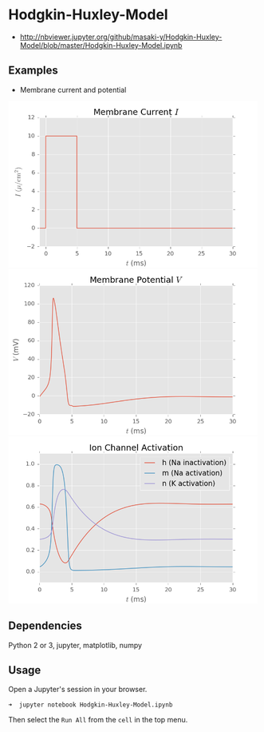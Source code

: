 # Hodgkin-Huxley-Model

* http://nbviewer.jupyter.org/github/masaki-y/Hodgkin-Huxley-Model/blob/master/Hodgkin-Huxley-Model.ipynb

## Examples  
* Membrane current and potential  
<img src="/examples/1current.png" width="500">  
<img src="/examples/1potential.png" width="500">  
<img src="/examples/1actv.png" width="500">  

## Dependencies
Python 2 or 3, jupyter, matplotlib, numpy

## Usage
Open a Jupyter's session in your browser.  
```shellsession
➜  jupyter notebook Hodgkin-Huxley-Model.ipynb
```
Then select the `Run All` from the `cell` in the top menu.  
